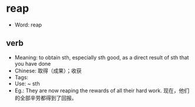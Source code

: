 # reap

- Word: reap

## verb

- Meaning: to obtain sth, especially sth good, as a direct result of sth that you have done
- Chinese: 取得（成果）；收获
- Tags: 
- Use: ~ sth
- Eg.: They are now reaping the rewards of all their hard work. 现在，他们的全部辛劳都得到了回报。

